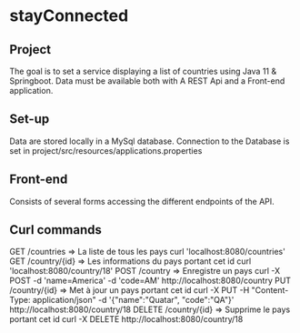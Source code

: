 # stayConnected

## Project 
The goal is to set a service displaying a list of countries using Java 11 & Springboot.
Data must be available both with A REST Api and a Front-end application.

## Set-up
Data are stored locally in a MySql database.
Connection to the Database is set in project/src/resources/applications.properties

## Front-end
Consists of several forms accessing the different endpoints of the API.



## Curl commands
GET /countries => La liste de tous les pays
  curl 'localhost:8080/countries' 
GET /country/{id} => Les informations du pays portant cet id
  curl 'localhost:8080/country/18'
POST /country => Enregistre un pays
  curl -X POST -d 'name=America' -d 'code=AM' http://localhost:8080/country
PUT /country/{id} => Met à jour un pays portant cet id
  curl -X PUT -H "Content-Type: application/json" -d '{"name":"Quatar", "code":"QA"}' http://localhost:8080/country/18
DELETE /country/{id} => Supprime le pays portant cet id
  curl -X DELETE http://localhost:8080/country/18
